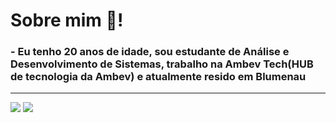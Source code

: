 
# Sobre mim 💬!
### - Eu tenho 20 anos de idade, sou estudante de Análise e Desenvolvimento de Sistemas, trabalho na Ambev Tech(HUB de tecnologia da Ambev) e atualmente resido em Blumenau
<hr>
<div>
  <img heigth="180em" src="https://github-readme-stats.vercel.app/api?username=CarlosPires3b&theme=cobalt&show_icons=true" />
  <img heigth="180em" src="https://github-readme-stats.vercel.app/api/top-langs/?username=CarlosPires3b&layout=compact&langs_count=16&theme=cobalt" />
</div>

